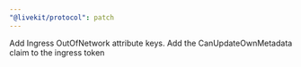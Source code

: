 ```yaml
---
"@livekit/protocol": patch
---
```


Add Ingress OutOfNetwork attribute keys. Add the CanUpdateOwnMetadata claim to the ingress token
